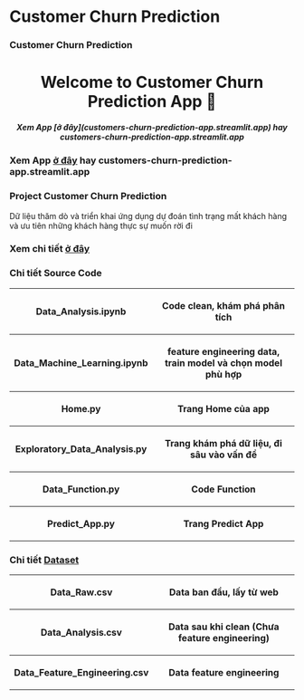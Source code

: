 # Customer Churn Prediction
### Customer Churn Prediction
<h1 align="center"> Welcome to Customer Churn Prediction App 👋</h1>
<h5 align="center"> Xem App [ở đây](customers-churn-prediction-app.streamlit.app) hay customers-churn-prediction-app.streamlit.app </h5>

### Xem App [ở đây](customers-churn-prediction-app.streamlit.app) hay customers-churn-prediction-app.streamlit.app

### Project Customer Churn Prediction
Dữ liệu thăm dò và triển khai ứng dụng dự đoán tình trạng mất khách hàng và ưu tiên những khách hàng thực sự muốn rời đi

### Xem chi tiết [ở đây](https://buisikhoa.notion.site/Customer-Churn-Prediction-Application-Deploy-1a798d2d62678020acf7c1cc7d5b24cf)

###  Chi tiết Source Code
<table style="width:100%">
<tr>
    <th> <p align="center">
       Data_Analysis.ipynb
    </p> </th>
    <th> <p align="center">
       Code clean, khám phá phân tích
    </p> </th>
</tr>
<tr>
    <th> <p align="center">
       Data_Machine_Learning.ipynb
    </p> </th>
    <th> <p align="center">
       feature engineering data, train model và chọn model phù hợp
    </p> </th>
</tr>
<tr>
    <th> <p align="center">
       Home.py
    </p> </th>
    <th> <p align="center">
       Trang Home của app
    </p> </th>
</tr>
<tr>
    <th> <p align="center">
       Exploratory_Data_Analysis.py
    </p> </th>
    <th> <p align="center">
       Trang khám phá dữ liệu, đi sâu vào vấn đề
    </p> </th>
</tr>
<tr>
    <th> <p align="center">
       Data_Function.py
    </p> </th>
    <th> <p align="center">
       Code Function
    </p> </th>
</tr>
<tr>
    <th> <p align="center">
       Predict_App.py
    </p> </th>
    <th> <p align="center">
       Trang Predict App
    </p> </th>
</tr>
</table>

###  Chi tiết [Dataset](https://www.kaggle.com/datasets/blastchar/telco-customer-churn)
<table style="width:100%">
<tr>
    <th> <p align="center">
       Data_Raw.csv
    </p> </th>
    <th> <p align="center">
       Data ban đầu, lấy từ web
    </p> </th>
</tr>
<tr>
    <th> <p align="center">
       Data_Analysis.csv
    </p> </th>
    <th> <p align="center">
       Data sau khi clean (Chưa feature engineering)
    </p> </th>
</tr>
<tr>
    <th> <p align="center">
       Data_Feature_Engineering.csv
    </p> </th>
    <th> <p align="center">
       Data feature engineering
    </p> </th>
</tr>
</table>


